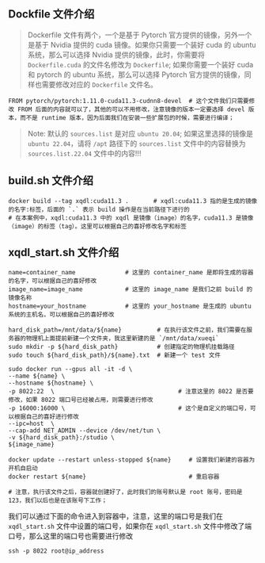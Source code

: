 ## Dockfile 文件介绍
> Dockerfile 文件有两个，一个是基于 Pytorch 官方提供的镜像，另外一个是基于 Nvidia 提供的 cuda 镜像。如果你只需要一个装好 cuda 的 ubuntu 系统，那么可以选择 Nvidia 提供的镜像，此时，你需要将 `Dockerfile.cuda` 的文件名修改为 `Dockerfile`; 如果你需要一个装好 cuda 和 pytorch 的 ubuntu 系统，那么可以选择 Pytorch 官方提供的镜像，同样也需要修改对应的 `Dockerfile` 文件名。
```Dockfile
FROM pytorch/pytorch:1.11.0-cuda11.3-cudnn8-devel  # 这个文件我们只需要修改 FROM 后面的内容就可以了，其他的可以不用修改，注意镜像的版本一定要选择 devel 版本，而不是 runtime 版本，因为后面我们在安装一些扩展包的时候，需要进行编译；  
```
> Note: 默认的 `sources.list` 是对应 `ubuntu 20.04`; 如果这里选择的镜像是 `ubuntu 22.04`，请将 `/apt` 路径下的 `sources.list` 文件中的内容替换为 `sources.list.22.04` 文件中的内容!!!
## build.sh 文件介绍
```shell
docker build --tag xqdl:cuda11.3 .       # xqdl:cuda11.3 指的是生成的镜像的名字:标签，后面的 `.` 表示 build 操作是在当前路径下进行的
# 在本案例中，xqdl:cuda11.3 中的 xqdl 是镜像（image）的名字，cuda11.3 是镜像（image）的标签（tag）。这里可以根据自己的喜好修改名字和标签
```

## xqdl_start.sh 文件介绍
```shell
name=container_name              # 这里的 container_name 是即将生成的容器的名字，可以根据自己的喜好修改
image_name=image_name            # 这里的 image_name 是我们之前 build 的镜像名称
hostname=your_hostname           # 这里的 your_hostname 是生成的 ubuntu 系统的主机名，可以根据自己的喜好修改

hard_disk_path=/mnt/data/${name}          # 在执行该文件之前，我们需要在服务器的物理机上面提前新建一个文件夹，我这里新建的是 `/mnt/data/xueqi`
sudo mkdir -p ${hard_disk_path}           # 创建指定的物理机挂载路径
sudo touch ${hard_disk_path}/${name}.txt  # 新建一个 test 文件

sudo docker run --gpus all -it -d \
--name ${name} \
--hostname ${hostname} \
-p 8022:22  \                                   # 注意这里的 8022 是否要修改，如果 8022 端口号已经被占用，则需要进行修改
-p 16000:16000 \                                # 这个是自定义的端口号，可以根据自己的喜好进行修改
--ipc=host  \
--cap-add NET_ADMIN --device /dev/net/tun \
-v ${hard_disk_path}:/studio \
${image_name}

docker update --restart unless-stopped ${name}     # 设置我们新建的容器为开机自启动
docker restart ${name}                             # 重启容器

# 注意，执行该文件之后，容器就创建好了，此时我们的账号默认是 root 账号，密码是 123，我们以后也是在该账号下工作；
```
我们可以通过下面的命令进入到容器中，注意，这里的端口号是我们在 `xqdl_start.sh` 文件中设置的端口号，如果你在 `xqdl_start.sh` 文件中修改了端口号，那么这里的端口号也需要进行修改
```
ssh -p 8022 root@ip_address
```
